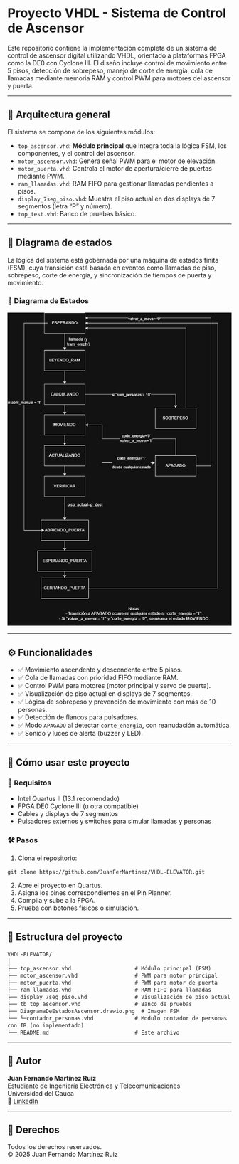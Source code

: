 # Proyecto VHDL - Sistema de Control de Ascensor

Este repositorio contiene la implementación completa de un sistema de control de ascensor digital utilizando VHDL, orientado a plataformas FPGA como la DE0 con Cyclone III. El diseño incluye control de movimiento entre 5 pisos, detección de sobrepeso, manejo de corte de energía, cola de llamadas mediante memoria RAM y control PWM para motores del ascensor y puerta.

---

## 📐 Arquitectura general

El sistema se compone de los siguientes módulos:

- `top_ascensor.vhd`: **Módulo principal** que integra toda la lógica FSM, los componentes, y el control del ascensor.
- `motor_ascensor.vhd`: Genera señal PWM para el motor de elevación.
- `motor_puerta.vhd`: Controla el motor de apertura/cierre de puertas mediante PWM.
- `ram_llamadas.vhd`: RAM FIFO para gestionar llamadas pendientes a pisos.
- `display_7seg_piso.vhd`: Muestra el piso actual en dos displays de 7 segmentos (letra “P” y número).
- `top_test.vhd`: Banco de pruebas básico.

---

## 🔄 Diagrama de estados

La lógica del sistema está gobernada por una máquina de estados finita (FSM), cuya transición está basada en eventos como llamadas de piso, sobrepeso, corte de energía, y sincronización de tiempos de puerta y movimiento.

### 🎯 Diagrama de Estados

![Diagrama de Estados del Ascensor](DiagramaDeEstadosAscensor.drawio.png)

---

## ⚙️ Funcionalidades

- ✅ Movimiento ascendente y descendente entre 5 pisos.
- ✅ Cola de llamadas con prioridad FIFO mediante RAM.
- ✅ Control PWM para motores (motor principal y servo de puerta).
- ✅ Visualización de piso actual en displays de 7 segmentos.
- ✅ Lógica de sobrepeso y prevención de movimiento con más de 10 personas.
- ✅ Detección de flancos para pulsadores.
- ✅ Modo `APAGADO` al detectar `corte_energia`, con reanudación automática.
- ✅ Sonido y luces de alerta (buzzer y LED).

---

## 🚀 Cómo usar este proyecto

### 🧰 Requisitos

- Intel Quartus II (13.1 recomendado)
- FPGA DE0 Cyclone III (u otra compatible)
- Cables y displays de 7 segmentos
- Pulsadores externos y switches para simular llamadas y personas

### 🛠️ Pasos

1. Clona el repositorio:

```
git clone https://github.com/JuanFerMartinez/VHDL-ELEVATOR.git
```

2. Abre el proyecto en Quartus.  
3. Asigna los pines correspondientes en el Pin Planner.  
4. Compila y sube a la FPGA.  
5. Prueba con botones físicos o simulación.

---

## 📂 Estructura del proyecto

```
VHDL-ELEVATOR/
│
├── top_ascensor.vhd                    # Módulo principal (FSM)
├── motor_ascensor.vhd                  # PWM para motor principal
├── motor_puerta.vhd                    # PWM para motor de puerta
├── ram_llamadas.vhd                    # RAM FIFO para llamadas
├── display_7seg_piso.vhd               # Visualización de piso actual
├── tb_top_ascensor.vhd                 # Banco de pruebas
├── DiagramaDeEstadosAscensor.drawio.png  # Imagen FSM
└── └─contador_personas.vhd             # Modulo contador de personas con IR (no implementado)
└── README.md                           # Este archivo
```

---

## 👤 Autor

**Juan Fernando Martínez Ruiz**  
Estudiante de Ingeniería Electrónica y Telecomunicaciones  
Universidad del Cauca  
🔗 [LinkedIn](https://www.linkedin.com/in/juanfermartinez/)

---

## 📜 Derechos

Todos los derechos reservados.  
© 2025 Juan Fernando Martínez Ruiz  
